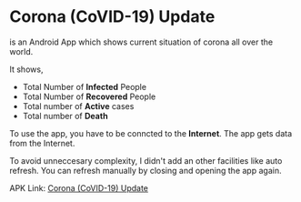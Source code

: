 # Corona (CoVID-19) Update
is an Android App which shows current situation of corona all over the world.
  
It shows,
- Total Number of **Infected** People
- Total Number of **Recovered** People
- Total number of **Active** cases
- Total number of **Death**

To use the app, you have to be conncted to the **Internet**.
The app gets data from the Internet.  
  
To avoid unneccesary complexity, I didn't add an other facilities like auto refresh.
You can refresh manually by closing and opening the app again.

APK Link: [Corona (CoVID-19) Update](https://github.com/MJKSabit/Corona-Update/releases/download/v0.9/Corona.CoVID-19.Update.apk)
